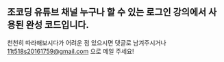 ## 조코딩 유튜브 채널 누구나 할 수 있는 로그인 강의에서 사용된 완성 코드입니다.

천천히 따라해보시다가 어려운 점 있으시면 댓글로 남겨주시거나<br/>
11t518s20161759@gmail.com 으로 메일 주세요!
